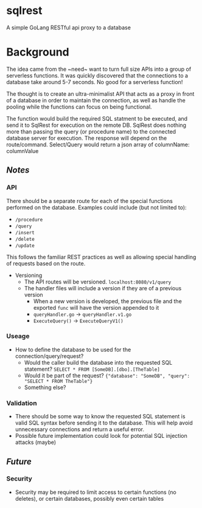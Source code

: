 # sqlrest
A simple GoLang RESTful api proxy to a database

# Background
The idea came from the ~need~ want to turn full size APIs into a group of serverless functions. It was quickly discovered that the connections to a database take around 5-7 seconds. No good for a serverless function!

The thought is to create an ultra-minimalist API that acts as a proxy in front of a database in order to maintain the connection, as well as handle the pooling while the functions can focus on being functional.

The function would build the required SQL statment to be executed, and send it to SqlRest for execution on the remote DB. SqlRest does nothing more than passing the query (or procedure name) to the connected database server for execution. The response will depend on the route/command. Select/Query would return a json array of columnName: columnValue

## _Notes_ 
### API
There should be a separate route for each of the special functions performed on the database. 
Examples could include (but not limited to):
* `/procedure`
* `/query`
* `/insert`
* `/delete`
* `/update`

This follows the familiar REST practices as well as allowing special handling of requests based on the route.

* Versioning
    * The API routes will be versioned. `localhost:8080/v1/query`
    * The handler files will include a version if they are of a previous version
        * When a new version is developed, the previous file and the exported `func` will have the version appended to it
        * `queryHandler.go` -> `queryHandler.v1.go`
        * `ExecuteQuery()` -> `ExecuteQueryV1()`

### Useage 
* How to define the database to be used for the connection/query/request?
  * Would the caller build the database into the requested SQL statement? `SELECT * FROM [SomeDB].[dbo].[TheTable]`
  * Would it be part of the request? `{"database": "SomeDB", "query": "SELECT * FROM TheTable"}`
  * Something else?

### Validation
* There should be some way to know the requested SQL statement is valid SQL syntax before sending it to the database. This will help avoid unnecessary connections and return a useful error.
* Possible future implementation could look for potential SQL injection attacks (maybe)

## _Future_
### Security
* Security may be required to limit access to certain functions (no deletes), or certain databases, possibly even certain tables

